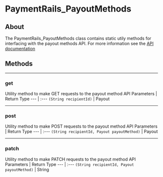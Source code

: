 # PaymentRails_PayoutMethods

## **About**
The PaymentRails_PayoutMethods class contains static utily methods for interfacing with the payout methods API. For more information see the [API documentation](http://docs.paymentrails.com/#payout-methods)

## **Methods**
---
### **get**
Utility method to make GET requests to the payout method API
Parameters | Return Type
--- | :---
`(String recipientId)` | Payout

---
### **post**
Utility method to make POST requests to the payout method API
Parameters | Return Type
--- | :---
`(String recipientId, Payout payoutMethod)` | Payout

---
### **patch**
Utility method to make PATCH requests to the payout method API
Parameters | Return Type
--- | :---
`(String recipientId, Payout payoutMethod)` | String

